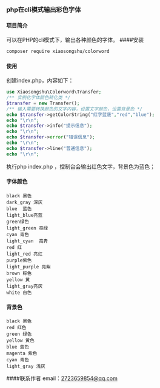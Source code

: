 ### php在cli模式输出彩色字体

#### 项目简介
可以在PHP的cli模式下，输出各种颜色的字体。
####安装
```bash 
composer require xiaosongshu/colorword
```
#### 使用
创建index.php，内容如下：
```php 
use Xiaosongshu\Colorword\Transfer;
/** 实例化字体颜色转化类 */
$transfer = new Transfer();
/** 输入需要转换颜色的文字内容，设置文字颜色，设置背景色 */
echo $transfer->getColorString("红字蓝底","red","blue");
echo "\r\n";
echo $transfer->info("提示信息");
echo "\r\n";
echo $transfer->error("错误信息");
echo "\r\n";
echo $transfer->line("普通信息");
echo "\r\n";

```
执行php index.php ，控制台会输出红色文字，背景色为蓝色；
#### 字体颜色
```text
black 黑色
dark_gray 深灰
blue  蓝色
light_blue亮蓝
green绿色
light_green 亮绿
cyan 青色
light_cyan  亮青
red 红
light_red 亮红
purple紫色
light_purple 亮紫
brown 棕色
yellow 黄
light_gray亮灰
white 白色
```
#### 背景色
```text
black 黑色
red 红色
green 绿色
yellow 黄色
blue 蓝色
magenta 紫色
cyan 青色
light_gray 浅灰
```
####联系作者
email：2723659854@qq.com
